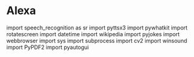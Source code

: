 # Alexa
 import speech_recognition as sr 
 import pyttsx3 
 import pywhatkit 
 import rotatescreen 
 import datetime 
 import wikipedia 
 import pyjokes 
 import webbrowser 
 import sys 
 import subprocess 
 import cv2 
 import winsound 
 import PyPDF2 
 import pyautogui